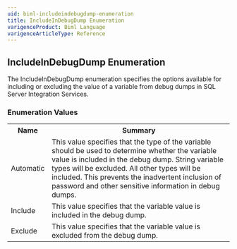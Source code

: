 ```yaml
---
uid: biml-includeindebugdump-enumeration
title: IncludeInDebugDump Enumeration
varigenceProduct: Biml Language
varigenceArticleType: Reference
---
```


## IncludeInDebugDump Enumeration<div class="LanguageSummary"><div class ="SummaryItem">The IncludeInDebugDump enumeration specifies the options available for including or excluding the value of a variable from debug dumps in SQL Server Integration Services.</div></div><div class="EnumValueGroup">### Enumeration Values<table id="EnumValue" class="MemberList"><tbody><tr><th class="MemberNameColumnHeader">Name</th><th class="MemberSummaryColumnHeader">Summary</th></tr><tr class="cd0"><td class="MemberName">Automatic</td><td class="MemberSummary"><div class ="SummaryItem">This value specifies that the type of the variable should be used to determine whether the variable value is included in the debug dump.  String variable types will be excluded.  All other types will be included.  This prevents the inadvertent inclusion of password and other sensitive information in debug dumps.</div></td></tr><tr class="cd1"><td class="MemberName">Include</td><td class="MemberSummary"><div class ="SummaryItem">This value specifies that the variable value is included in the debug dump.</div></td></tr><tr class="cd0"><td class="MemberName">Exclude</td><td class="MemberSummary"><div class ="SummaryItem">This value specifies that the variable value is excluded from the debug dump.</div></td></tr></tbody></table></div>